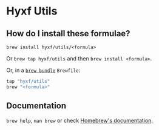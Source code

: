 # Hyxf Utils

## How do I install these formulae?

`brew install hyxf/utils/<formula>`

Or `brew tap hyxf/utils` and then `brew install <formula>`.

Or, in a [`brew bundle`](https://github.com/Homebrew/homebrew-bundle) `Brewfile`:

```ruby
tap "hyxf/utils"
brew "<formula>"
```

## Documentation

`brew help`, `man brew` or check [Homebrew's documentation](https://docs.brew.sh).
